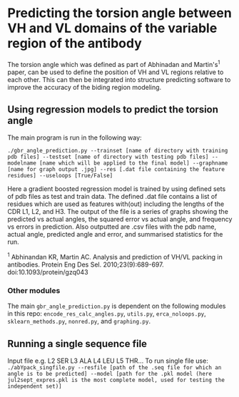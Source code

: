 # Predicting the torsion angle between VH and VL domains of the variable region of the antibody

The torsion angle which was defined as part of Abhinadan and Martin's<sup>1</sup> paper, can be used to define the position of VH and VL regions relative to each other. This can then be integrated into structure predicting software to improve the accuracy of the biding region modeling.  

## Using regression models to predict the torsion angle
The main program is run in the following way:  

`./gbr_angle_prediction.py --trainset [name of directory with training pdb files] --testset [name of directory with testing pdb files] --modelname [name which will be applied to the final model] --graphname [name for graph output .jpg] --res [.dat file containing the feature residues] --useloops [True/False]`  

Here a gradient boosted regression model is trained by using defined sets of pdb files as test and train data. The defined .dat file contains a list of residues which are used as features with(out) including the lengths of the CDR L1, L2, and H3. The output of the file is a series of graphs showing the predicted vs actual angles, the squared error vs actual angle, and frequency vs errors in prediction. Also outputted are .csv files with the pdb name, actual angle, predicted angle and error, and summarised statistics for the run.  

<sup>1</sup> Abhinandan KR, Martin AC. Analysis and prediction of VH/VL packing in antibodies. Protein Eng Des Sel. 2010;23(9):689-697. doi:10.1093/protein/gzq043

### Other modules
The main `gbr_angle_prediction.py` is dependent on the following modules in this repo:
`encode_res_calc_angles.py`, `utils.py`, `erca_noloops.py`, `sklearn_methods.py`, `nonred.py`, and `graphing.py`.

## Running a single sequence file
Input file e.g.
      L2 SER
      L3 ALA
      L4 LEU
      L5 THR...
To run single file use: `./abYpack_singfile.py --resfile [path of the .seq file for which an angle is to be predicted] --model [path for the .pkl model (here jul2sept_expres.pkl is the most complete model, used for testing the independent set)]`


